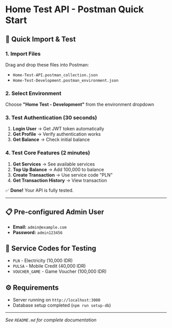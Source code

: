 # Home Test API - Postman Quick Start

## 🚀 Quick Import & Test

### 1. Import Files
Drag and drop these files into Postman:
- `Home-Test-API.postman_collection.json`
- `Home-Test-Development.postman_environment.json`

### 2. Select Environment
Choose **"Home Test - Development"** from the environment dropdown

### 3. Test Authentication (30 seconds)
1. **Login User** → Get JWT token automatically
2. **Get Profile** → Verify authentication works
3. **Get Balance** → Check initial balance

### 4. Test Core Features (2 minutes)
1. **Get Services** → See available services
2. **Top Up Balance** → Add 100,000 to balance  
3. **Create Transaction** → Use service code "PLN"
4. **Get Transaction History** → View transaction

✅ **Done!** Your API is fully tested.

---

## 📋 Pre-configured Admin User
- **Email:** `admin@example.com`
- **Password:** `admin123456`

## 🎯 Service Codes for Testing
- `PLN` - Electricity (10,000 IDR)
- `PULSA` - Mobile Credit (40,000 IDR)  
- `VOUCHER_GAME` - Game Voucher (100,000 IDR)

## ⚙️ Requirements
- Server running on `http://localhost:3000`
- Database setup completed (`npm run setup-db`)

---
*See `README.md` for complete documentation*
